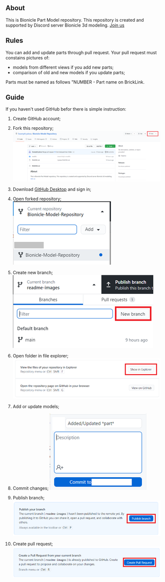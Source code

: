 ## About

This is Bionicle Part Model repository. This repository is created and supported by Discord server Bionicle 3d modeling.
[Join us](https://discord.gg/XS7yjdg "Join us")

## Rules

You can add and update parts through pull request. Your pull request must constains pictures of:
- models from different views if you add new parts;
- comparison of old and new models if you update parts;

Parts must be named as follows "NUMBER - Part name on BrickLink.

## Guide

If you haven't used GitHub befor there is simple instruction:

1. Create GitHub account;

2. Fork this repository;
![](readme/stepFork.png)

3. Download [GitHub Desktop](https://desktop.github.com/ "GitHub Desktop") and sign in;

4. Open forked repository;
![](images/stepOpen.png)

5. Create new branch;
![](images/stepNewBranch.png)

6. Open folder in file explorer;
![](images/stepShowInExplorer.png)

7. Add or update models;

8. Commit changes;
![](images/stepCommit.png)

9. Publish branch;
![](images/stepPublish.png)

10. Create pull request;
![](images/stepCreatePull.png)
